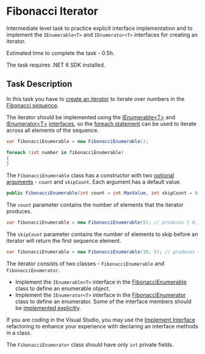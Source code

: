 # Fibonacci Iterator

Intermediate level task to practice explicit interface implementation and to implement the `IEnumerable<T>` and `IEnumerator<T>` interfaces for creating an iterator.

Estimated time to complete the task - 0.5h.

The task requires .NET 6 SDK installed.


## Task Description

In this task you have to [create an iterator](https://docs.microsoft.com/en-us/dotnet/csharp/iterators) to iterate over numbers in the [Fibonacci sequence](https://www.google.com/search?q=fibonacci+sequence).

The iterator should be implemented using the [IEnumerable&lt;T&gt;](https://docs.microsoft.com/en-us/dotnet/api/system.collections.generic.ienumerable-1) and  [IEnumerator&lt;T&gt;](https://docs.microsoft.com/en-us/dotnet/api/system.collections.generic.ienumerator-1) [interfaces](https://docs.microsoft.com/en-us/dotnet/csharp/language-reference/keywords/interface), so the [foreach statement](https://docs.microsoft.com/en-us/dotnet/csharp/iterators#deeper-dive-into-foreach) can be used to iterate across all elements of the sequence.

```cs
var fibonacciEnumerable = new FibonacciEnumerable();

foreach (int number in fibonacciEnumerable)
{
}
```

The `FibonacciEnumerable` class has a constructor with two [optional arguments](https://docs.microsoft.com/en-us/dotnet/csharp/programming-guide/classes-and-structs/named-and-optional-arguments#optional-arguments) - `count` and `skipCount`. Each argument has a default value.

```cs
public FibonacciEnumerable(int count = int.MaxValue, int skipCount = 0) { ... }
```

The `count` parameter contains the number of elements that the iterator produces.

```cs
var fibonacciEnumerable = new FibonacciEnumerable(5); // produces { 0, 1, 1, 2, 3 } numbers
```

The `skipCount` parameter contains the number of elements to skip before an iterator will return the first sequence element.

```cs
var fibonacciEnumerable = new FibonacciEnumerable(10, 5); // produces { 5, 8, 13, 21, 34 } numbers, the first five elements are skipped
```

The iterator consists of two classes - `FibonacciEnumerable` and `FibonacciEnumerator`.

* Implement the `IEnumerable<T>` interface in the [FibonacciEnumerable](FibonacciIterator/FibonacciEnumerable.cs#L6) class to define an enumerable object.
* Implement the `IEnumerator<T>` interface in the [FibonacciEnumerator](FibonacciIterator/FibonacciEnumerator.cs#L6) class to define an enumerator. Some of the interface members should be [implemented explicitly](https://docs.microsoft.com/en-us/dotnet/csharp/programming-guide/interfaces/explicit-interface-implementation).

If you are coding in the Visual Studio, you may use the [Implement Interface](https://docs.microsoft.com/en-us/visualstudio/ide/reference/implement-interface) refactoring to enhance your experience with declaring an interface methods in a class.

The `FibonacciEnumerator` class should have only `int` private fields.
